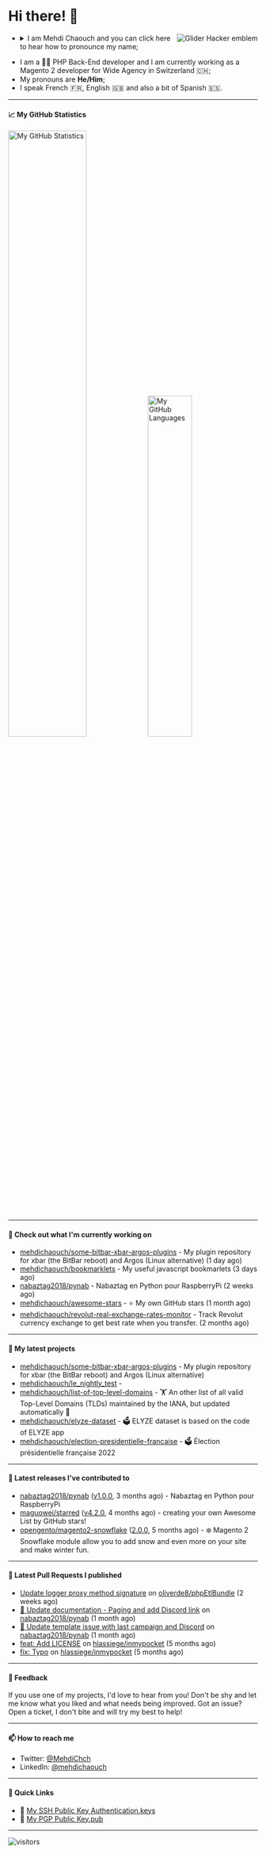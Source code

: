 # Hi there! 👋

<a href="#"><img align="right" title="Glider Hacker emblem" alt="Glider Hacker emblem" src="https://www.mediawiki.org/w/index.php?title=Special:Redirect/file/Glider.svg&width=140&height=140"></a>

- <details>
    <summary>I am Mehdi Chaouch and you can click here to hear how to pronounce my name;</summary>

    https://user-images.githubusercontent.com/861701/137650876-14f45303-cd42-4c4e-a172-a80abc8aa627.mp4
</details>

- I am a 👨‍💻 PHP Back-End developer and I am currently working as a Magento 2 developer for Wide Agency in Switzerland 🇨🇭;
- My pronouns are **He/Him**;
- I speak French 🇫🇷, English 🇬🇧 and also a bit of Spanish 🇪🇸.

---

#### 📈 My GitHub Statistics

<img alt="My GitHub Statistics" src="https://github-readme-stats.vercel.app/api?username=mehdichaouch&show_icons=true&count_private=true&theme=dark&hide_title=false&hide_border=true" width="56%" height="56%" /><img alt="My GitHub Languages" src="https://github-readme-stats.vercel.app/api/top-langs/?username=mehdichaouch&layout=compact&langs_count=10&theme=dark&hide_title=true&hide_border=true" width="42%" height="42%" />

---

#### 👷 Check out what I'm currently working on

- [mehdichaouch/some-bitbar-xbar-argos-plugins](https://github.com/mehdichaouch/some-bitbar-xbar-argos-plugins) - My plugin repository for xbar (the BitBar reboot) and Argos (Linux alternative) (1 day ago)
- [mehdichaouch/bookmarklets](https://github.com/mehdichaouch/bookmarklets) - My useful javascript bookmarlets (3 days ago)
- [nabaztag2018/pynab](https://github.com/nabaztag2018/pynab) - Nabaztag en Python pour RaspberryPi (2 weeks ago)
- [mehdichaouch/awesome-stars](https://github.com/mehdichaouch/awesome-stars) - ⭐ My own GitHub stars (1 month ago)
- [mehdichaouch/revolut-real-exchange-rates-monitor](https://github.com/mehdichaouch/revolut-real-exchange-rates-monitor) - Track Revolut currency exchange to get best rate when you transfer. (2 months ago)

---

#### 🌱 My latest projects

- [mehdichaouch/some-bitbar-xbar-argos-plugins](https://github.com/mehdichaouch/some-bitbar-xbar-argos-plugins) - My plugin repository for xbar (the BitBar reboot) and Argos (Linux alternative)
- [mehdichaouch/le_nightly_test](https://github.com/mehdichaouch/le_nightly_test) - 
- [mehdichaouch/list-of-top-level-domains](https://github.com/mehdichaouch/list-of-top-level-domains) - 🏋️ An other list of all valid Top-Level Domains (TLDs) maintained by the IANA, but updated automatically 🎉
- [mehdichaouch/elyze-dataset](https://github.com/mehdichaouch/elyze-dataset) - 🗳️ ELYZE dataset is based on the code of ELYZE app
- [mehdichaouch/election-presidentielle-francaise](https://github.com/mehdichaouch/election-presidentielle-francaise) - 🗳️  Élection présidentielle française 2022

---

#### 🔭 Latest releases I've contributed to

- [nabaztag2018/pynab](https://github.com/nabaztag2018/pynab) ([v1.0.0](https://github.com/nabaztag2018/pynab/releases/tag/v1.0.0), 3 months ago) - Nabaztag en Python pour RaspberryPi
- [maguowei/starred](https://github.com/maguowei/starred) ([v4.2.0](https://github.com/maguowei/starred/releases/tag/v4.2.0), 4 months ago) - creating your own Awesome List by GitHub stars!
- [opengento/magento2-snowflake](https://github.com/opengento/magento2-snowflake) ([2.0.0](https://github.com/opengento/magento2-snowflake/releases/tag/2.0.0), 5 months ago) - ❄️ Magento 2 Snowflake module allow you to add snow and even more on your site and make winter fun.

---

#### 🔨 Latest Pull Requests I published

- [Update logger proxy method signature](https://github.com/oliverde8/phpEtlBundle/pull/2) on [oliverde8/phpEtlBundle](https://github.com/oliverde8/phpEtlBundle) (2 weeks ago)
- [📝 Update documentation - Paging and add Discord link](https://github.com/nabaztag2018/pynab/pull/422) on [nabaztag2018/pynab](https://github.com/nabaztag2018/pynab) (1 month ago)
- [🐛 Update template issue with last campaign and Discord](https://github.com/nabaztag2018/pynab/pull/421) on [nabaztag2018/pynab](https://github.com/nabaztag2018/pynab) (1 month ago)
- [feat: Add LICENSE](https://github.com/hlassiege/inmypocket/pull/5) on [hlassiege/inmypocket](https://github.com/hlassiege/inmypocket) (5 months ago)
- [fix: Typo](https://github.com/hlassiege/inmypocket/pull/4) on [hlassiege/inmypocket](https://github.com/hlassiege/inmypocket) (5 months ago)

---

#### 💬 Feedback

If you use one of my projects, I'd love to hear from you! Don't be shy and let me know what you liked
and what needs being improved. Got an issue? Open a ticket, I don't bite and will try my best to help!

---

#### 📫 How to reach me

- Twitter: [@MehdiChch](https://www.twitter.com/MehdiChch/)
- LinkedIn: [@mehdichaouch](https://www.linkedin.com/in/mehdichaouch/)

---

#### 🔗 Quick Links

- 🔐  [My SSH Public Key Authentication.keys](https://github.com/mehdichaouch.keys)
- 🔐  [My PGP Public Key.pub](https://gist.githubusercontent.com/mehdichaouch/mehdichaouch.pub)

---

![visitors](https://visitor-badge.laobi.icu/badge?page_id=mehdichaouch)
